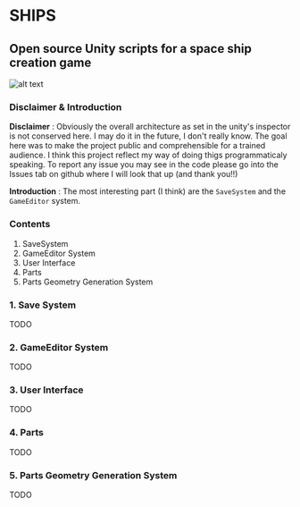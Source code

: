 # SHIPS
## Open source Unity scripts for a space ship creation game

![alt text](https://arthur-detaille.fr/res/imgs/OpenShipsMaker.png)

### Disclaimer & Introduction
**Disclaimer** : Obviously the overall architecture as set in the unity's inspector is not conserved here. I may do it in the future, I don't really know. The goal here was to make the project public and comprehensible for a trained audience. I think this project reflect my way of doing thigs programmaticaly speaking.
To report any issue you may see in the code please go into the Issues tab on github where I will look that up (and thank you!!)

**Introduction** : The most interesting part (I think) are the `SaveSystem` and the `GameEditor` system.

### Contents
1. SaveSystem
2. GameEditor System
3. User Interface
4. Parts
5. Parts Geometry Generation System

### 1. Save System
TODO

### 2. GameEditor System
TODO

### 3. User Interface
TODO

### 4. Parts
TODO

### 5. Parts Geometry Generation System
TODO

